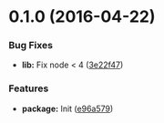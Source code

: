 <a name="0.1.0"></a>
# 0.1.0 (2016-04-22)


### Bug Fixes

* **lib:** Fix node < 4 ([3e22f47](https://github.com/vovanr/api-toggler/commit/3e22f47))

### Features

* **package:** Init ([e96a579](https://github.com/vovanr/api-toggler/commit/e96a579))




